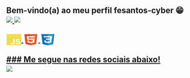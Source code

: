 ## Bem-vindo(a) ao meu perfil fesantos-cyber 😁 <div> <a href="https://github.com/fesantos-cyber"> <img height="180em" src="https://github-readme-stats.vercel.app/api?username=fesantos-cyber&show_icons=true&theme=synthwave&include_all_commits=true&count_private=true"/> <img height="180em" src="https://github-readme-stats.vercel.app/api/top-langs/?username=fesantos-cyber&layout=compact&langs_count=6&theme=tokyonight"/> </div> <div style="display: inline_block"><br> <img align="center" alt="Js" height="30" width="40" src="https://raw.githubusercontent.com/devicons/devicon/master/icons/javascript/javascript-plain.svg"> <img align="center" alt="HTML" height="30" width="40" src="https://raw.githubusercontent.com/devicons/devicon/master/icons/html5/html5-original.svg"> <img align="center" alt="CSS" height="30" width="40" src="https://raw.githubusercontent.com/devicons/devicon/master/icons/css3/css3-original.svg"> </div> <br> ### Me segue nas redes sociais abaixo! <br><a ><img src="https://img.shields.io/badge/-Instagram-%23E4405F?style=for-the-badge&logo=instagram&logoColor=white" target="_blank"></a> </div>
